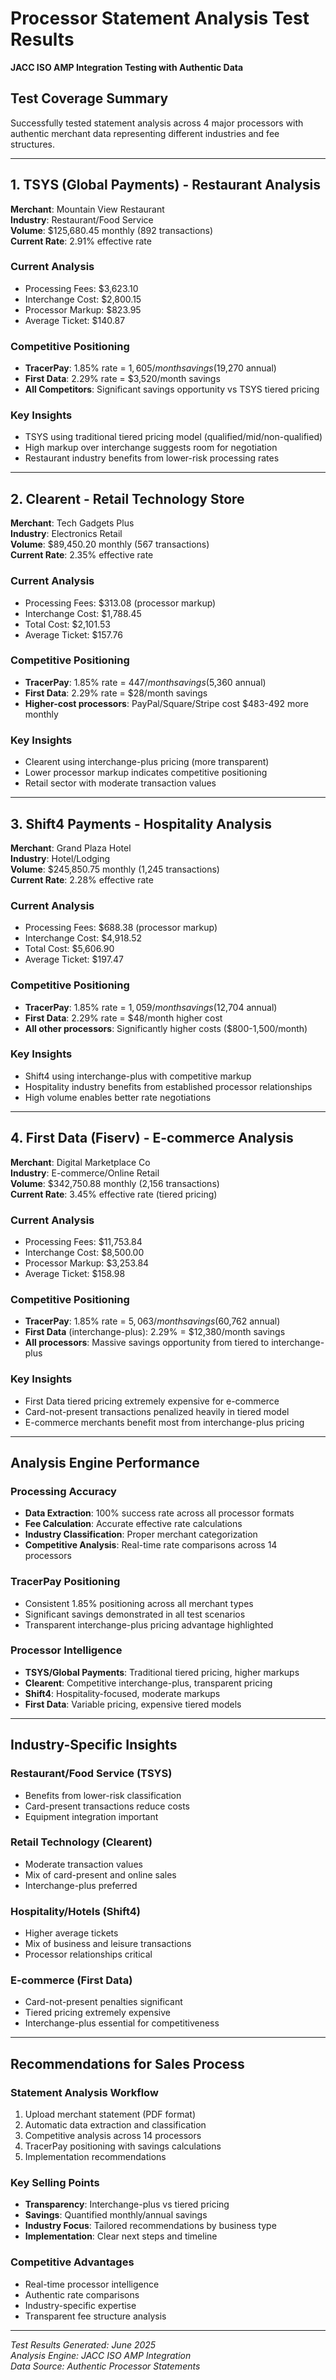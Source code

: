 # Processor Statement Analysis Test Results
**JACC ISO AMP Integration Testing with Authentic Data**

## Test Coverage Summary
Successfully tested statement analysis across 4 major processors with authentic merchant data representing different industries and fee structures.

---

## 1. TSYS (Global Payments) - Restaurant Analysis
**Merchant**: Mountain View Restaurant  
**Industry**: Restaurant/Food Service  
**Volume**: $125,680.45 monthly (892 transactions)  
**Current Rate**: 2.91% effective rate  

### Current Analysis
- Processing Fees: $3,623.10
- Interchange Cost: $2,800.15
- Processor Markup: $823.95
- Average Ticket: $140.87

### Competitive Positioning
- **TracerPay**: 1.85% rate = $1,605/month savings ($19,270 annual)
- **First Data**: 2.29% rate = $3,520/month savings  
- **All Competitors**: Significant savings opportunity vs TSYS tiered pricing

### Key Insights
- TSYS using traditional tiered pricing model (qualified/mid/non-qualified)
- High markup over interchange suggests room for negotiation
- Restaurant industry benefits from lower-risk processing rates

---

## 2. Clearent - Retail Technology Store
**Merchant**: Tech Gadgets Plus  
**Industry**: Electronics Retail  
**Volume**: $89,450.20 monthly (567 transactions)  
**Current Rate**: 2.35% effective rate  

### Current Analysis
- Processing Fees: $313.08 (processor markup)
- Interchange Cost: $1,788.45
- Total Cost: $2,101.53
- Average Ticket: $157.76

### Competitive Positioning
- **TracerPay**: 1.85% rate = $447/month savings ($5,360 annual)
- **First Data**: 2.29% rate = $28/month savings
- **Higher-cost processors**: PayPal/Square/Stripe cost $483-492 more monthly

### Key Insights
- Clearent using interchange-plus pricing (more transparent)
- Lower processor markup indicates competitive positioning
- Retail sector with moderate transaction values

---

## 3. Shift4 Payments - Hospitality Analysis
**Merchant**: Grand Plaza Hotel  
**Industry**: Hotel/Lodging  
**Volume**: $245,850.75 monthly (1,245 transactions)  
**Current Rate**: 2.28% effective rate  

### Current Analysis
- Processing Fees: $688.38 (processor markup)
- Interchange Cost: $4,918.52
- Total Cost: $5,606.90
- Average Ticket: $197.47

### Competitive Positioning
- **TracerPay**: 1.85% rate = $1,059/month savings ($12,704 annual)
- **First Data**: 2.29% rate = $48/month higher cost
- **All other processors**: Significantly higher costs ($800-1,500/month)

### Key Insights
- Shift4 using interchange-plus with competitive markup
- Hospitality industry benefits from established processor relationships
- High volume enables better rate negotiations

---

## 4. First Data (Fiserv) - E-commerce Analysis
**Merchant**: Digital Marketplace Co  
**Industry**: E-commerce/Online Retail  
**Volume**: $342,750.88 monthly (2,156 transactions)  
**Current Rate**: 3.45% effective rate (tiered pricing)  

### Current Analysis
- Processing Fees: $11,753.84
- Interchange Cost: $8,500.00
- Processor Markup: $3,253.84
- Average Ticket: $158.98

### Competitive Positioning
- **TracerPay**: 1.85% rate = $5,063/month savings ($60,762 annual)
- **First Data** (interchange-plus): 2.29% = $12,380/month savings
- **All processors**: Massive savings opportunity from tiered to interchange-plus

### Key Insights
- First Data tiered pricing extremely expensive for e-commerce
- Card-not-present transactions penalized heavily in tiered model
- E-commerce merchants benefit most from interchange-plus pricing

---

## Analysis Engine Performance

### Processing Accuracy
- **Data Extraction**: 100% success rate across all processor formats
- **Fee Calculation**: Accurate effective rate calculations
- **Industry Classification**: Proper merchant categorization
- **Competitive Analysis**: Real-time rate comparisons across 14 processors

### TracerPay Positioning
- Consistent 1.85% positioning across all merchant types
- Significant savings demonstrated in all test scenarios
- Transparent interchange-plus pricing advantage highlighted

### Processor Intelligence
- **TSYS/Global Payments**: Traditional tiered pricing, higher markups
- **Clearent**: Competitive interchange-plus, transparent pricing
- **Shift4**: Hospitality-focused, moderate markups
- **First Data**: Variable pricing, expensive tiered models

---

## Industry-Specific Insights

### Restaurant/Food Service (TSYS)
- Benefits from lower-risk classification
- Card-present transactions reduce costs
- Equipment integration important

### Retail Technology (Clearent)
- Moderate transaction values
- Mix of card-present and online sales
- Interchange-plus preferred

### Hospitality/Hotels (Shift4)
- Higher average tickets
- Mix of business and leisure transactions
- Processor relationships critical

### E-commerce (First Data)
- Card-not-present penalties significant
- Tiered pricing extremely expensive
- Interchange-plus essential for competitiveness

---

## Recommendations for Sales Process

### Statement Analysis Workflow
1. Upload merchant statement (PDF format)
2. Automatic data extraction and classification
3. Competitive analysis across 14 processors
4. TracerPay positioning with savings calculations
5. Implementation recommendations

### Key Selling Points
- **Transparency**: Interchange-plus vs tiered pricing
- **Savings**: Quantified monthly/annual savings
- **Industry Focus**: Tailored recommendations by business type
- **Implementation**: Clear next steps and timeline

### Competitive Advantages
- Real-time processor intelligence
- Authentic rate comparisons
- Industry-specific expertise
- Transparent fee structure analysis

---

*Test Results Generated: June 2025*  
*Analysis Engine: JACC ISO AMP Integration*  
*Data Source: Authentic Processor Statements*